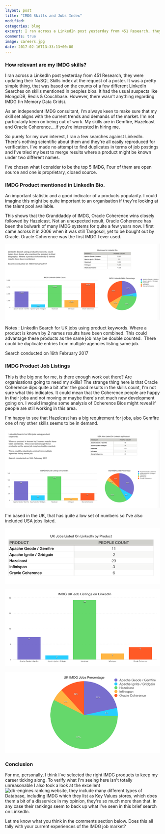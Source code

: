```yaml
---
layout: post
title: "IMDG Skills and Jobs Index"
modified:
categories: blog
excerpt: I ran across a LinkedIn post yesterday from 451 Research, they were updating their NoSQL Skills index at the request of a poster.  It was a pretty simple thing, that was based on the counts of a few different LinkedIn Searches on skills mentioned in peoples bios.  It had the usual suspects like MongoDB, Redis & Couchbase.  However, there wasn't anything regarding IMDG (In Memory Data Grids). 
comments: true
image: careers.jpg
date: 2017-02-16T13:33:13+00:00
---
```


### How relevant are my IMDG skills?

I ran across a LinkedIn post yesterday from 451 Research, they were updating their NoSQL Skills index at the request of a poster.  It was a pretty simple thing, that was based on the counts of a few different LinkedIn Searches on skills mentioned in peoples bios.  It had the usual suspects like MongoDB, Redis & Couchbase.  However, there wasn't anything regarding IMDG (In Memory Data Grids). 

As an independent IMDG consultant, I'm always keen to make sure that my skill set aligns with the current trends and demands of the market.  I'm not particularly keen on being out of work.  My skills are in Gemfire, Hazelcast and Oracle Coherence....if you're interested in hiring me. 

So purely for my own interest, I ran a few searches against LinkedIn.  There's nothing scientific about them and they're all easily reproduced for verification.  I've made no attempt to find duplicates in terms of job postings and I've tried my best to merge results where a product might be known under two different names.

I've chosen what I consider to be the top 5 IMDG, Four of them are open source and one is proprietary, closed source.

### IMDG Product mentioned in LinkedIn Bio.

An important statistic and a good indicator of a products popularity.  I could imagine this might be quite important to an organisation if they're looking at the talent pool available.

This shows that the Granddaddy of IMDG, Oracle Coherence wins closely followed by Hazelcast.  Not an unexpected result, Oracle Coherence has been the bulwark of many IMDG systems for quite a few years now.  I first came across it in 2006 when it was still Tangosol, yet to be bought out by Oracle.  Oracle Coherence was the first IMDG I ever used.

![IMDG Skills Count](/assets/img/skills-in-bio.png)

Notes : LinkedIn Search for UK jobs using product keywords. Where a product is known by 2 names results have been combined.  This could advantage these products as the same job may be double counted.
 There could be duplicate entries from multiple agencies listing same job.

Search conducted on 16th February 2017

### IMDG Product Job Listings

This is the big one for me, is there enough work out there? Are organisations going to need my skills?  The strange thing here is that Oracle Coherence dips quite a bit after the good results in the skills count,  I'm not sure what this indicates.  It could mean that the Coherence people are happy in their jobs and not moving or maybe there's not much new development going on. I would imagine some analysis of Coherence Bios might reveal if people are still working in this area.

I'm happy to see that Hazelcast has a big requirement for jobs, also Gemfire one of my other skills seems to be in demand.  

![USA IMDG Jobs](/assets/img/jobs-in-usa.png)

I'm based in the UK, that has quite a low set of numbers so I've also included USA jobs listed.

![UK IMDG Jobs](/assets/img/uk-jobs-count.png)

![UK IMDG Jobs](/assets/img/uk-jobs-bar-count.png)

![UK IMDG Jobs](/assets/img/uk-jobs-percentage.png)

### Conclusion

For me, personally, I think I've selected the right IMDG products to keep my career ticking along. To verify what I'm seeing here isn't totally unreasonable I also took a look at the excellent ![db-engines ranking website](http://db-engines.com/en/ranking), they include many different types of Database, including IMDG which they list as Key Values stores, which does them a bit of a disservice in my opinion, they're so much more than that.  In any case their rankings seem to back up what I've seen in this brief search on LinkedIn.

Let me know what you think in the comments section below.  Does this all tally with your current experiences of the IMDG job market?




